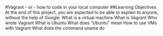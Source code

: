 #Vagrant - or - how to code in your local computer
##Learning Objectives
At the end of this project, you are expected to be able to explain to anyone, without the help of Google:
What is a virtual machine
What is Vagrant
Who wrote Vagrant
What is Ubuntu
What does “Ubuntu” mean
How to use VMs with Vagrant
What does the command uname do
